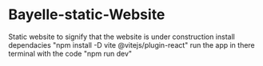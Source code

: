 # Bayelle-static-Website
Static website to signify that the website is under construction
install dependacies "npm install -D vite @vitejs/plugin-react"
run the app in there terminal with the code "npm run dev"